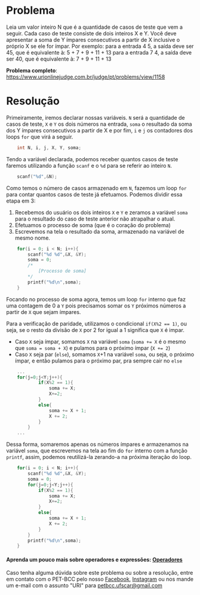 # Problema

Leia um valor inteiro N que é a quantidade de casos de teste que vem a seguir. Cada caso de teste consiste de dois inteiros X e Y. Você deve apresentar a soma de Y ímpares consecutivos a partir de X inclusive o próprio X se ele for ímpar. Por exemplo:
para a entrada 4 5, a saída deve ser 45, que é equivalente à: 5 + 7 + 9 + 11 + 13
para a entrada 7 4, a saída deve ser 40, que é equivalente à: 7 + 9 + 11 + 13


**Problema completo**: https://www.urionlinejudge.com.br/judge/pt/problems/view/1158

# Resolução

Primeiramente, iremos declarar nossas variáveis. `N` será a quantidade de casos de teste, `X` e `Y` os dois números na entrada, `soma` o resultado da soma dos Y ímpares consecutivos a partir de X e por fim, `i` e `j` os contadores dos loops `for` que virá a seguir.

```c
    int N, i, j, X, Y, soma;
``` 

Tendo a variável declarada, podemos receber quantos casos de teste faremos utilizando a função `scanf` e o `%d` para se referir ao inteiro `N`.

```c
    scanf("%d",&N);
```

Como temos o número de casos armazenado em `N`, fazemos um loop `for` para contar quantos casos de teste já efetuamos. Podemos dividir essa etapa em 3:

1. Recebemos do usuário os dois inteiros `X` e `Y` e zeramos a variável `soma` para o resultado do caso de teste anterior não atrapalhar o atual.
2. Efetuamos o processo de soma (que é o coração do problema)
3. Escrevemos na tela o resultado da soma, armazenado na variável de mesmo nome.

```c
    for(i = 0; i < N; i++){
        scanf("%d %d",&X, &Y);
        soma = 0;
        /*
            [Processo de soma]
        */
        printf("%d\n",soma);
    }
``` 

Focando no processo de soma agora, temos um loop `for` interno que faz uma contagem de 0 a `Y` pois precisamos somar os `Y` próximos números a partir de `X` que sejam ímpares. 

Para a verificação de paridade, utilizamos o condicional `if(X%2 == 1)`, ou seja, se o resto da divisão de `X` por 2 for igual a 1 significa que `X` é impar. 

* Caso `X` seja ímpar, somamos `X` na variável `soma` (`soma += X` é o mesmo que `soma = soma + X`) e pulamos para o próximo ímpar (`X += 2`)  
* Caso `X` seja par (`else`), somamos `X`+1 na variável `soma`, ou seja, o próximo ímpar, e então pulamos para o próximo par, pra sempre cair no `else`
 
```c
    ...
    for(j=0;j<Y;j++){
            if(X%2 == 1){
                soma += X;
                X+=2;
            }
            else{
                soma += X + 1;
                X += 2;
            }
        }
    ...
```

Dessa forma, somaremos apenas os números ímpares e armazenamos na variável `soma`, que escrevemos na tela ao fim do `for` interno com a função `printf`, assim, podemos reutilizá-la zerando-a na próxima iteração do loop.

```c
    for(i = 0; i < N; i++){
        scanf("%d %d",&X, &Y);
        soma = 0;
        for(j=0;j<Y;j++){
            if(X%2 == 1){
                soma += X;
                X+=2;
            }
            else{
                soma += X + 1;
                X += 2;
            }
        }
        printf("%d\n",soma);
    }
```

#### Aprenda um pouco mais sobre operadores e expressões: [Operadores](https://pt.wikibooks.org/wiki/Programar_em_C/Operadores)

Caso tenha alguma dúvida sobre este problema ou sobre a resolução, entre em contato com o PET-BCC pelo nosso
[Facebook](https://www.facebook.com/petbcc/),
[Instagram](https://www.instagram.com/petbcc.ufscar/)
ou nos mande um e-mail com o assunto "URI" para  petbcc.ufscar@gmail.com
